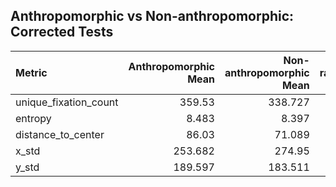 ## Anthropomorphic vs Non-anthropomorphic: Corrected Tests

| Metric                |   Anthropomorphic Mean |   Non-anthropomorphic Mean |   rank_biserial |   p_raw |   p_corrected |
|:----------------------|-----------------------:|---------------------------:|----------------:|--------:|--------------:|
| unique_fixation_count |                359.53  |                    338.727 |           0.344 |    0    |         0     |
| entropy               |                  8.483 |                      8.397 |           0.344 |    0    |         0     |
| distance_to_center    |                 86.03  |                     71.089 |           0.166 |    0    |         0.001 |
| x_std                 |                253.682 |                    274.95  |          -0.178 |    0    |         0     |
| y_std                 |                189.597 |                    183.511 |           0.097 |    0.04 |         0.04  |